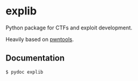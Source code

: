# explib

Python package for CTFs and exploit development.

Heavily based on [pwntools](http://pwntools.com).

## Documentation

```
$ pydoc explib
```

